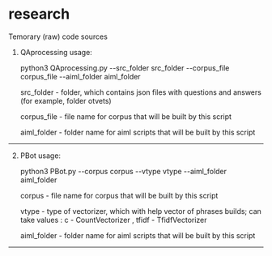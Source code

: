 # research
Temorary (raw) code sources


1. QAprocessing usage:
	
	python3 QAprocessing.py --src_folder src_folder --corpus_file corpus_file --aiml_folder aiml_folder
	
	src_folder - folder, which contains json files with questions and answers (for example, folder otvets)
	
	corpus_file - file name for corpus that will be built by this script
	
	aiml_folder - folder name for aiml scripts that will be built by this script
	
-----------------------------------------------------------------------------------------------------------

2. PBot usage:

	python3 PBot.py --corpus corpus --vtype vtype --aiml_folder aiml_folder
	
	corpus - file name for corpus that will be built by this script
	
	vtype - type of vectorizer, which with help vector of phrases builds; can take values : c - CountVectorizer , tfidf - TfidfVectorizer
	
	aiml_folder - folder name for aiml scripts that will be built by this script					  
------------------------------------------------------------------------------------------------------------
